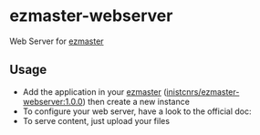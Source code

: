 # ezmaster-webserver
Web Server for [ezmaster](https://github.com/Inist-CNRS/ezmaster)

## Usage

- Add the application in your [ezmaster](https://github.com/Inist-CNRS/ezmaster) ([inistcnrs/ezmaster-webserver:1.0.0](https://hub.docker.com/r/inistcnrs/ezmaster-hexo/tags/)) then create a new instance
- To configure your web server, have a look to the official doc:
- To serve content, just upload your files
